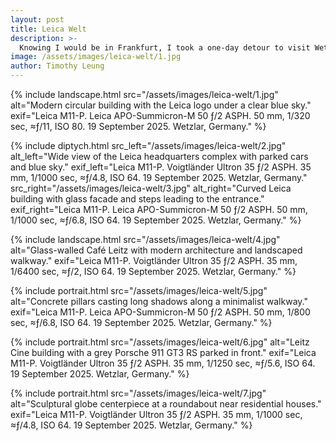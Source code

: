 ```yaml
---
layout: post
title: Leica Welt
description: >-
  Knowing I would be in Frankfurt, I took a one-day detour to visit Wetzlar, the birthplace of Leica and home to a stunningly modern campus. The architecture cleverly draws from the company’s photographic heritage, with circular office buildings echoing the shape of camera lenses and a balcony designed to resemble a rangefinder window. Behind the complex lies a tranquil Nature Trail, created for testing their binoculars but also serving as an open-air gallery, where photographs are interspersed at regular intervals along the trail. Finally, at the roundabout in front, a large globe sculpture marks Wetzlar with Leica’s iconic red dot, a reminder of both global reach and local roots.
image: /assets/images/leica-welt/1.jpg
author: Timothy Leung
---
```


{% include landscape.html
   src="/assets/images/leica-welt/1.jpg"
   alt="Modern circular building with the Leica logo under a clear blue sky."
   exif="Leica M11-P. Leica APO-Summicron-M 50 ƒ/2 ASPH. 50 mm, 1/320 sec, ≈ƒ/11, ISO 80. 19 September 2025. Wetzlar, Germany."
%}

{% include diptych.html
   src_left="/assets/images/leica-welt/2.jpg"
   alt_left="Wide view of the Leica headquarters complex with parked cars and blue sky."
   exif_left="Leica M11-P. Voigtländer Ultron 35 ƒ/2 ASPH. 35 mm, 1/1000 sec, ≈ƒ/4.8, ISO 64. 19 September 2025. Wetzlar, Germany."
   src_right="/assets/images/leica-welt/3.jpg"
   alt_right="Curved Leica building with glass facade and steps leading to the entrance."
   exif_right="Leica M11-P. Leica APO-Summicron-M 50 ƒ/2 ASPH. 50 mm, 1/1000 sec, ≈ƒ/6.8, ISO 64. 19 September 2025. Wetzlar, Germany."
%}

{% include landscape.html
   src="/assets/images/leica-welt/4.jpg"
   alt="Glass-walled Café Leitz with modern architecture and landscaped walkway."
   exif="Leica M11-P. Voigtländer Ultron 35 ƒ/2 ASPH. 35 mm, 1/6400 sec, ≈ƒ/2, ISO 64. 19 September 2025. Wetzlar, Germany."
%}

{% include portrait.html
   src="/assets/images/leica-welt/5.jpg"
   alt="Concrete pillars casting long shadows along a minimalist walkway."
   exif="Leica M11-P. Leica APO-Summicron-M 50 ƒ/2 ASPH. 50 mm, 1/800 sec, ≈ƒ/6.8, ISO 64. 19 September 2025. Wetzlar, Germany."
%}

{% include portrait.html
   src="/assets/images/leica-welt/6.jpg"
   alt="Leitz Cine building with a grey Porsche 911 GT3 RS parked in front."
   exif="Leica M11-P. Voigtländer Ultron 35 ƒ/2 ASPH. 35 mm, 1/1250 sec, ≈ƒ/5.6, ISO 64. 19 September 2025. Wetzlar, Germany."
%}

{% include portrait.html
   src="/assets/images/leica-welt/7.jpg"
   alt="Sculptural globe centerpiece at a roundabout near residential houses."
   exif="Leica M11-P. Voigtländer Ultron 35 ƒ/2 ASPH. 35 mm, 1/1000 sec, ≈ƒ/4.8, ISO 64. 19 September 2025. Wetzlar, Germany."
%}
